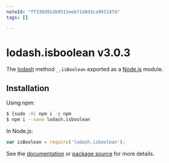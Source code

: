 ```yaml
---
noteId: "ff330d91db9511eeb71d8d3ca991147d"
tags: []

---
```


# lodash.isboolean v3.0.3

The [lodash](https://lodash.com/) method `_.isBoolean` exported as a [Node.js](https://nodejs.org/) module.

## Installation

Using npm:
```bash
$ {sudo -H} npm i -g npm
$ npm i --save lodash.isboolean
```

In Node.js:
```js
var isBoolean = require('lodash.isboolean');
```

See the [documentation](https://lodash.com/docs#isBoolean) or [package source](https://github.com/lodash/lodash/blob/3.0.3-npm-packages/lodash.isboolean) for more details.
